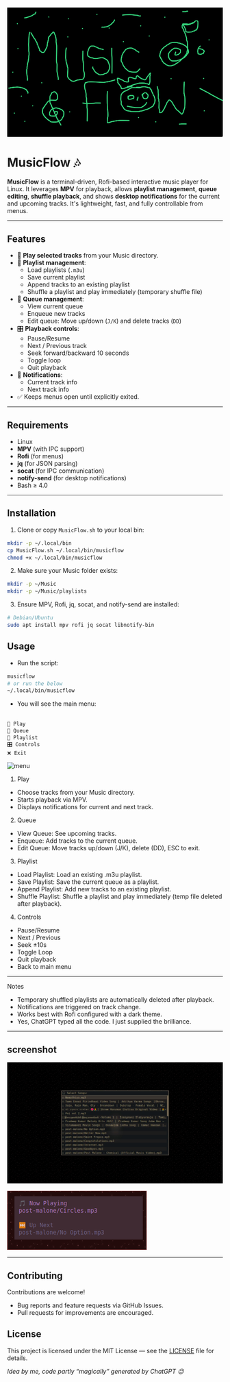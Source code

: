 
![logo](Assest/screenshot/musicflow.png)

# MusicFlow 🎶

**MusicFlow** is a terminal-driven, Rofi-based interactive music player for Linux. It leverages **MPV** for playback, allows **playlist management**, **queue editing**, **shuffle playback**, and shows **desktop notifications** for the current and upcoming tracks. It's lightweight, fast, and fully controllable from menus.

---

## Features

- 🎵 **Play selected tracks** from your Music directory.
- 📂 **Playlist management**:
  - Load playlists (`.m3u`)
  - Save current playlist
  - Append tracks to an existing playlist
  - Shuffle a playlist and play immediately (temporary shuffle file)
- 📜 **Queue management**:
  - View current queue
  - Enqueue new tracks
  - Edit queue: Move up/down (`J/K`) and delete tracks (`DD`)
- 🎛️ **Playback controls**:
  - Pause/Resume
  - Next / Previous track
  - Seek forward/backward 10 seconds
  - Toggle loop
  - Quit playback
- 🔔 **Notifications**:
  - Current track info
  - Next track info
- ✅ Keeps menus open until explicitly exited.

---

## Requirements

- Linux
- **MPV** (with IPC support)
- **Rofi** (for menus)
- **jq** (for JSON parsing)
- **socat** (for IPC communication)
- **notify-send** (for desktop notifications)
- Bash ≥ 4.0

---

## Installation

1. Clone or copy `MusicFlow.sh` to your local bin:

```bash
mkdir -p ~/.local/bin
cp MusicFlow.sh ~/.local/bin/musicflow
chmod +x ~/.local/bin/musicflow
```

2. Make sure your Music folder exists:

```bash
mkdir -p ~/Music
mkdir -p ~/Music/playlists
```

3. Ensure MPV, Rofi, jq, socat, and notify-send are installed:

```bash
# Debian/Ubuntu
sudo apt install mpv rofi jq socat libnotify-bin
```

## Usage

- Run the script:

```bash
musicflow
# or run the below 
~/.local/bin/musicflow

```

- You will see the main menu:
```

🎵 Play
📜 Queue
📂 Playlist
🎛️ Controls
❌ Exit
```

![menu](Asset/screenshot/menu.png)

1. Play

- Choose tracks from your Music directory.
- Starts playback via MPV.
- Displays notifications for current and next track.

2. Queue

- View Queue: See upcoming tracks.
- Enqueue: Add tracks to the current queue.
- Edit Queue: Move tracks up/down (J/K), delete (DD), ESC to exit.

3. Playlist

- Load Playlist: Load an existing .m3u playlist.
- Save Playlist: Save the current queue as a playlist.
- Append Playlist: Add new tracks to an existing playlist.
- Shuffle Playlist: Shuffle a playlist and play immediately (temp file deleted after playback).

4. Controls

- Pause/Resume
- Next / Previous
- Seek ±10s
- Toggle Loop
- Quit playback
- Back to main menu
---
Notes

- Temporary shuffled playlists are automatically deleted after playback.
- Notifications are triggered on track change.
- Works best with Rofi configured with a dark theme.
- Yes, ChatGPT typed all the code. I just supplied the brilliance.

---
## screenshot


![play](Assest/screenshot/play.png)

![notification](Assest/screenshot/notify.png)

---

## Contributing

Contributions are welcome!
- Bug reports and feature requests via GitHub Issues.
- Pull requests for improvements are encouraged.

## License

This project is licensed under the MIT License — see the [LICENSE](LICENSE) file for details.

*Idea by me, code partly “magically” generated by ChatGPT 😉*

